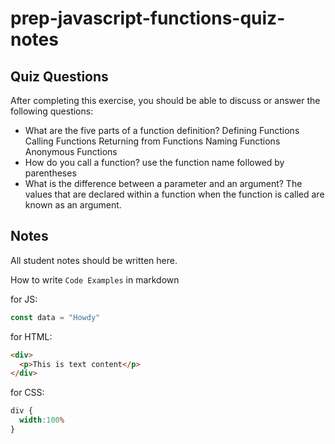 # prep-javascript-functions-quiz-notes


## Quiz Questions

After completing this exercise, you should be able to discuss or answer the following questions:

- What are the five parts of a function definition?
Defining Functions
Calling Functions
Returning from Functions
Naming Functions
Anonymous Functions
- How do you call a function?
use the function name followed by parentheses
- What is the difference between a parameter and an argument?
The values that are declared within a function when the function is called are known as an argument.
## Notes

All student notes should be written here.


How to write `Code Examples` in markdown

for JS:
```javascript
const data = "Howdy"
```

for HTML:
```html
<div>
  <p>This is text content</p>
</div>
```

for CSS:
```css
div {
  width:100%
}
```
